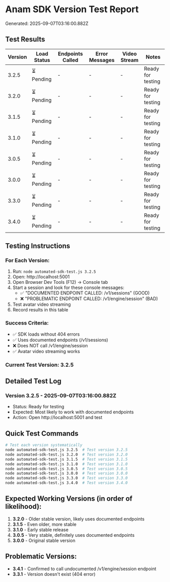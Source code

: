 # Anam SDK Version Test Report
Generated: 2025-09-07T03:16:00.882Z

## Test Results

| Version | Load Status | Endpoints Called | Error Messages | Video Stream | Notes |
|---------|-------------|------------------|----------------|--------------|-------|
| 3.2.5 | ⏳ Pending | - | - | - | Ready for testing |
| 3.2.0 | ⏳ Pending | - | - | - | Ready for testing |
| 3.1.5 | ⏳ Pending | - | - | - | Ready for testing |
| 3.1.0 | ⏳ Pending | - | - | - | Ready for testing |
| 3.0.5 | ⏳ Pending | - | - | - | Ready for testing |
| 3.0.0 | ⏳ Pending | - | - | - | Ready for testing |
| 3.3.0 | ⏳ Pending | - | - | - | Ready for testing |
| 3.4.0 | ⏳ Pending | - | - | - | Ready for testing |

## Testing Instructions

### For Each Version:
1. Run: `node automated-sdk-test.js 3.2.5`
2. Open: http://localhost:5001
3. Open Browser Dev Tools (F12) → Console tab
4. Start a session and look for these console messages:
   - ✅ "DOCUMENTED ENDPOINT CALLED: /v1/sessions" (GOOD)
   - ❌ "PROBLEMATIC ENDPOINT CALLED: /v1/engine/session" (BAD)
5. Test avatar video streaming
6. Record results in this table

### Success Criteria:
- ✅ SDK loads without 404 errors
- ✅ Uses documented endpoints (/v1/sessions)
- ❌ Does NOT call /v1/engine/session
- ✅ Avatar video streaming works

### Current Test Version: 3.2.5

## Detailed Test Log

### Version 3.2.5 - 2025-09-07T03:16:00.882Z
- Status: Ready for testing
- Expected: Most likely to work with documented endpoints
- Action: Open http://localhost:5001 and test

## Quick Test Commands

```bash
# Test each version systematically
node automated-sdk-test.js 3.2.5  # Test version 3.2.5
node automated-sdk-test.js 3.2.0  # Test version 3.2.0
node automated-sdk-test.js 3.1.5  # Test version 3.1.5
node automated-sdk-test.js 3.1.0  # Test version 3.1.0
node automated-sdk-test.js 3.0.5  # Test version 3.0.5
node automated-sdk-test.js 3.0.0  # Test version 3.0.0
node automated-sdk-test.js 3.3.0  # Test version 3.3.0
node automated-sdk-test.js 3.4.0  # Test version 3.4.0
```

## Expected Working Versions (in order of likelihood):
1. **3.2.0** - Older stable version, likely uses documented endpoints
2. **3.1.5** - Even older, more stable
3. **3.1.0** - Early stable release
4. **3.0.5** - Very stable, definitely uses documented endpoints
5. **3.0.0** - Original stable version

## Problematic Versions:
- **3.4.1** - Confirmed to call undocumented /v1/engine/session endpoint
- **3.3.1** - Version doesn't exist (404 error)
